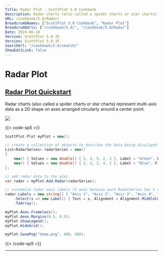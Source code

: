```yaml
---
Title: Radar Plot - ScottPlot 5.0 Cookbook
Description: Radar charts (also called a spider charts or star charts) represent multi-axis data as a 2D shape on axes arranged circularly around a center point.
URL: /cookbook/5.0/Radar/
BreadcrumbNames: ["ScottPlot 5.0 Cookbook", "Radar Plot"]
BreadcrumbUrls: ["/cookbook/5.0/", "/cookbook/5.0/Radar"]
Date: 2024-06-10
Version: ScottPlot 5.0.35
Version: ScottPlot 5.0.35
SearchUrl: "/cookbook/5.0/search/"
ShowEditLink: false
---
```


# Radar Plot


<h2><a href='/cookbook/5.0/Radar/RadarQuickstart'>Radar Plot Quickstart</a></h2>

Radar charts (also called a spider charts or star charts) represent multi-axis data as a 2D shape on axes arranged circularly around a center point.

[![](/cookbook/5.0/images/RadarQuickstart.png?240610190353)](/cookbook/5.0/images/RadarQuickstart.png?240610190353)

{{< code-sp5 >}}

```cs
ScottPlot.Plot myPlot = new();

// create a collection of objects to describe the data being displayed (each has 5 values)
List<RadarSeries> radarSeries = new()
{
    new() { Values = new double[] { 5, 4, 5, 2, 3 }, Label = "Green", FillColor = Colors.Green.WithAlpha(.5) },
    new() { Values = new double[] { 2, 3, 2, 4, 2 }, Label = "Blue", FillColor = Colors.Blue.WithAlpha(.5) },
};

// add radar data to the plot
var radar = myPlot.Add.Radar(radarSeries);

// customize radar axis labels (5 axes because each RadarSeries has 5 values)
radar.Labels = new string[] { "Axis 1", "Axis 2", "Axis 3", "Axis 4", "Axis 5" }
    .Select(s => new Label() { Text = s, Alignment = Alignment.MiddleCenter })
    .ToArray();

myPlot.Axes.Frameless();
myPlot.Axes.Margins(0.5, 0.5);
myPlot.ShowLegend();
myPlot.HideGrid();

myPlot.SavePng("demo.png", 400, 300);

```

{{< /code-sp5 >}}

<hr class='my-5 invisible'>

